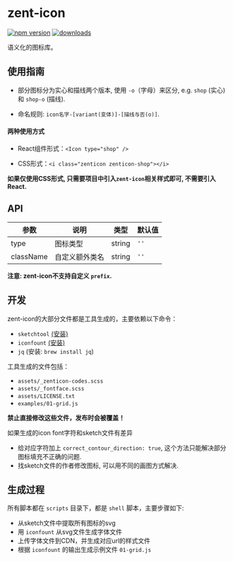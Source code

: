 # zent-icon

[![npm version](https://img.shields.io/npm/v/zent-icon.svg?style=flat)](https://www.npmjs.com/package/zent-icon) [![downloads](https://img.shields.io/npm/dt/zent-icon.svg)](https://www.npmjs.com/package/zent-icon)

语义化的图标库。

## 使用指南

-   部分图标分为实心和描线两个版本, 使用 `-o`（字母）来区分, e.g. `shop` (实心)和 `shop-o` (描线).

-   命名规则: `icon名字-[variant(变体)]-[描线与否(o)]`.

#### 两种使用方式

-  React组件形式：`<Icon type="shop" />`

-  CSS形式：`<i class="zenticon zenticon-shop"></i>`

**如果仅使用CSS形式, 只需要项目中引入`zent-icon`相关样式即可, 不需要引入React.**

## API

| 参数        | 说明      | 类型     | 默认值  |
| --------- | ------- | ------ | ---- |
| type      | 图标类型    | string | `''` |
| className | 自定义额外类名 | string | `''` |

**注意: zent-icon不支持自定义 `prefix`.**

## 开发

zent-icon的大部分文件都是工具生成的，主要依赖以下命令：

-   `sketchtool` [(安装)](https://www.sketchapp.com/tool/)
-   `iconfount` [(安装)](https://github.com/youzan/iconfount)
-   `jq` (安装: `brew install jq`)

工具生成的文件包括：

-   `assets/_zenticon-codes.scss`
-   `assets/_fontface.scss`
-   `assets/LICENSE.txt`
-   `examples/01-grid.js`

**禁止直接修改这些文件，发布时会被覆盖！**

如果生成的icon font字符和sketch文件有差异

-  给对应字符加上 `correct_contour_direction: true`, 这个方法只能解决部分图标填充不正确的问题.
-  找sketch文件的作者修改图标, 可以用不同的画图方式解决.

## 生成过程

所有脚本都在 `scripts` 目录下，都是 `shell` 脚本，主要步骤如下:

-  从sketch文件中提取所有图标的svg
-  用 `iconfount` 从svg文件生成字体文件
-  上传字体文件到CDN，并生成对应url的样式文件
-  根据 `iconfount` 的输出生成示例文件 `01-grid.js`
